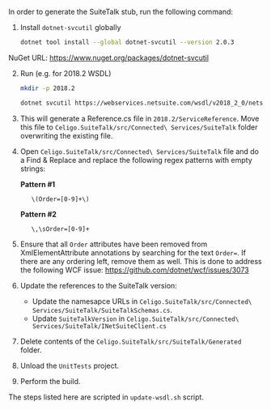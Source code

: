 ﻿In order to generate the SuiteTalk stub, run the following command:

1. Install `dotnet-svcutil` globally

   ```bash
   dotnet tool install --global dotnet-svcutil --version 2.0.3
   ```

NuGet URL: https://www.nuget.org/packages/dotnet-svcutil


2. Run (e.g. for 2018.2 WSDL)

   ```bash
   mkdir -p 2018.2
   ```

   ```bash
   dotnet svcutil https://webservices.netsuite.com/wsdl/v2018_2_0/netsuite.wsdl -n "*,SuiteTalk"
   ```

3. This will generate a Reference.cs file in `2018.2/ServiceReference`. Move this file to
   `Celigo.SuiteTalk/src/Connected\ Services/SuiteTalk` folder overwriting the existing file.

4. Open `Celigo.SuiteTalk/src/Connected\ Services/SuiteTalk` file and do a Find & Replace and replace the following regex patterns with empty strings:

   **Pattern #1**
   ```
      \(Order=[0-9]+\)
   ```

   **Pattern #2**
   ```
      \,\sOrder=[0-9]+
   ```

5. Ensure that all `Order` attributes have been removed from XmlElementAttribute annotations by searching for the text    `Order=`. If there are any ordering left, remove them as well. This is done to address the following WCF issue: https://github.com/dotnet/wcf/issues/3073

6. Update the references to the SuiteTalk version:
	- Update the namesapce URLs in `Celigo.SuiteTalk/src/Connected\ Services/SuiteTalk/SuiteTalkSchemas.cs`.
	- Update `SuiteTalkVersion` in `Celigo.SuiteTalk/src/Connected\ Services/SuiteTalk/INetSuiteClient.cs`

8. Delete contents of the `Celigo.SuiteTalk/src/SuiteTalk/Generated` folder.

9. Unload the `UnitTests` project.

10. Perform the build.


The steps listed here are scripted in `update-wsdl.sh` script.